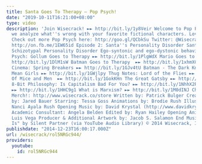 ```yaml
---
title: Santa Goes To Therapy – Pop Psych!
date: "2019-10-11T16:21:00+08:00"
type: video
description: 'Join Wisecrack! ►► http://bit.ly/1y8Veir Welcome to Pop Psych!, where
  we analyze what''s wrong with your favorite fictional characters. Love the show?
  Check out more Pop Psych here: http://goo.gl/QCbkSu Twitter: @Wisecrack Facebook:
  http://on.fb.me/1EW65id Episode 2: Santa''s Personality Disorder Santa Claus and
  Schizotypal Personality Disorder Ego-syntonic and ego-dystonic behaviors More Pop
  Psych: Gollum Goes to Therapy ►► http://bit.ly/1PlgWdX Mario Goes to Therapy ►►
  http://bit.ly/1DlM1sW Batman Goes to Therapy  ►► http://bit.ly/1xhmXCy Earthling
  Cinema: Spring Breakers ►► http://bit.ly/1GJv4tU Batman - The Dark Knight ►► http://bit.ly/1buIi1J
  Mean Girls ►► http://bit.ly/1GWjlpy Thug Notes: Lord of the Flies ►► http://bit.ly/19RhTe0
  Of Mice and Men  ►► http://bit.ly/1GokKHn The Great Gatsby ►► http://bit.ly/1BoYKqs
  8-Bit Philosophy: Is Capitalism Bad For You? ►► http://bit.ly/1NhhX2P What is Real?
  ►► http://bit.ly/1HHC9g1 What is Marxism? ►► http://bit.ly/1M0dINJ Check out our
  Merch!: http://www.wisecrack.co/store Written by: Patrick Bulger Created & Directed
  by: Jared Bauer Starring: Tessa Goss Animations by: Brodie Rush Illustrations by:
  Nanci Ayala Rush Opening Music by: David Krystal (http://www.davidkrystalmusic.com)
  Academic Consultant: Angela Belden Edited by: Ryan Hailey Opening Animation by:
  Luis Vega Producer & Additional Artwork by: Jacob S. Salamon End Music: "What It
  Is" by Silent Partner (via YouTube Audio Library) © 2014 Wisecrack, Inc.'
publishdate: "2014-12-23T16:00:17.000Z"
url: /wisecrack/rol5NRGc944/
providers:
  youtube:
    id: rol5NRGc944
---
```

